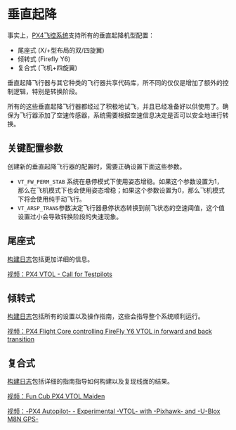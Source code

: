 # 垂直起降

事实上，[PX4飞控系统](../2_Concepts/flight_stack.md)支持所有的垂直起降机型配置：
 
- 尾座式 (X/+型布局的双/四旋翼)
- 倾转式 (Firefly Y6)
- 复合式 (飞机+四旋翼)

垂直起降飞行器与其它种类的飞行器共享代码库，所不同的仅仅是增加了额外的控制逻辑，特别是转换阶段。

<aside class="note">
所有的这些垂直起降飞行器都经过了积极地试飞，并且已经准备好以供使用了。确保为飞行器添加了空速传感器，系统需要根据空速信息决定是否可以安全地进行转换。
</aside>

## 关键配置参数

创建新的垂直起降飞行器的配置时，需要正确设置下面这些参数。

- `VT_FW_PERM_STAB` 系统在悬停模式下使用姿态增稳。如果这个参数设置为1，那么在飞机模式下也会使用姿态增稳；如果这个参数设置为0，那么飞机模式下将会使用纯手动飞行。
- `VT_ARSP_TRANS`参数决定飞行器悬停状态转换到前飞状态的空速阈值，这个值设置过小会导致转换阶段的失速现象。 

## 尾座式

[构建日志](../7_Airframe/airframes-vtol-caipiroshka.md)包括更加详细的信息。

[视频：PX4 VTOL - Call for Testpilots](http://7xw24i.com1.z0.glb.clouddn.com/PX4%20VTOL%20-%20Call%20for%20Testpilots.mp4)

## 倾转式

[构建日志](https://pixhawk.org/platforms/vtol/birdseyeview_firefly)包括所有的设置以及操作指南，这些会指导整个系统顺利运行。

[视频：PX4 Flight Core controlling FireFly Y6 VTOL in forward and back transition](http://7xw24i.com1.z0.glb.clouddn.com/PX4%20Flight%20Core%20controlling%20FireFly%20Y6%20VTOL%20in%20forward%20and%20back%20transition.mp4)
## 复合式

[构建日志](https://pixhawk.org/platforms/vtol/fun_cub_quad_vtol)包括详细的指南指导如何构建以及复现线面的结果。

[视频：Fun Cub PX4 VTOL Maiden](http://7xw24i.com1.z0.glb.clouddn.com/Fun%20Cub%20PX4%20VTOL%20Maiden.mp4)

[视频：-PX4 Autopilot- - Experimental -VTOL- with -Pixhawk- and -U-Blox M8N GPS-](http://7xw24i.com1.z0.glb.clouddn.com/-PX4%20Autopilot-%20-%20Experimental%20-VTOL-%20with%20-Pixhawk-%20and%20-U-Blox%20M8N%20GPS-.mp4)

